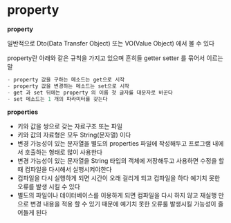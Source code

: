 # property

**property**

일반적으로 Dto(Data Transfer Object) 또는 VO(Value Object) 에서 볼 수 있다

property란 아래와 같은 규칙을 가지고 있으며 흔히들 getter setter 를 묶어서 이르는 말

```java
- property 값을 구하는 메소드는 get으로 시작
- property 값을 변경하는 메소드는 set으로 시작
- get 과 set 뒤에는 property 의 이름 첫 글자를 대문자로 바꾼다
- set 메소드는 1 개의 파라미터를 갖는다
```



**properties**

- 키와 값을 쌍으로 갖는 자료구조 또는 파일
- 키와 값의 자료형은 모두 String(문자열) 이다
- 변경 가능성이 있는 문자열을 별도의 properties 파일에 작성해두고 프로그램 내에서 호출하는 형태로 많이 사용한다
- 변경 가능성이 있는 문자열을 String 타입의 객체에 저장해두고 사용하면 수정을 할 때 컴파일을 다시해서 실행시켜야한다
- 컴파일을 다시 실행하게 되면 시간이 오래 걸리게 되고 컴파일을 하다 예기치 못한 오류를 발생 시킬 수 있다
- 별도의 파일이나 데이터베이스를 이용하게 되면 컴파일을 다시 하지 않고 재실행 만으로 변경 내용을 적용 할 수 있기 때문에 예기치 못한 오류룰 발생시킬 가능성이 줄어들게 된다